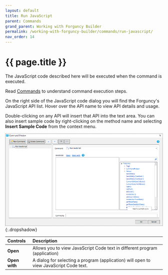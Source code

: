 ```yaml
---
layout: default
title: Run JavaScript
parent: Commands
grand_parent: Working with Forguncy Builder
permalink: /working-with-forguncy-builder/commands/run-javascript/
nav_order: 14
---
```


# {{ page.title }}

The JavaScript code described here will be executed when the command is executed. 

Read [Commands](https://docs.forguncy.net/working-with-forguncy-builder/commands/) to understand command execution steps.

On the right side of the JavaScript code dialog you will find the Forguncy's JavaScript API list. Hover over the API name to view API details and usage.

Double-clicking on any API will insert that API into the text area. You can also insert sample code by right-clicking on the method name and selecting **Insert Sample Code** from the context menu.

![command-run-javascript](/assets/images/product-images/command-run-javascript.png)
{:.dropshadow}

|Controls|Description|
|:--|:--|
|**Open**|Allows you to view JavaScript Code text in different program (application)|
|**Open with**|A dialog for selecting a program (application) will open to view JavaScript Code text.|

